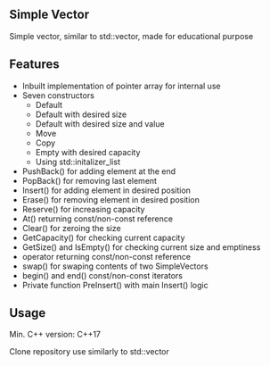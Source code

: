 Simple Vector
-------------
Simple vector, similar to std::vector, made for educational purpose

Features
--------
- Inbuilt implementation of pointer array for internal use
- Seven constructors
	- Default
	- Default with desired size
	- Default with desired size and value
	- Move
	- Copy
	- Empty with desired capacity
	- Using std::initalizer_list
- PushBack() for adding element at the end
- PopBack() for removing last element
- Insert() for adding element in desired position
- Erase() for removing element in desired position
- Reserve() for increasing capacity
- At() returning const/non-const reference
- Clear() for zeroing the size
- GetCapacity() for checking current capacity
- GetSize() and IsEmpty() for checking current size and emptiness
- operator[]() returning const/non-const reference
- swap() for swaping contents of two SimpleVectors
- begin() and end() const/non-const iterators
- Private function PreInsert() with main Insert() logic

Usage
------
Min. C++ version: C++17

Clone repository use similarly to std::vector
